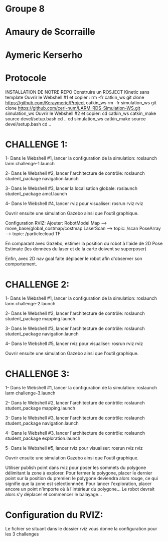# Groupe 8 
# Amaury de Scorraille
# Aymeric Kerserho
# Protocole
INSTALLATION DE NOTRE REPO
Construire un ROSJECT Kinetic sans template
Ouvrir le Webshell #1 et copier :
rm -fr catkin_ws
git clone https://github.com/Keraymeric/Project catkin_ws
rm -fr simulation_ws
git clone https://github.com/ceri-num/LARM-RDS-Simulation-WS.git simulation_ws
Ouvrir le Webshell #2 et copier:
cd catkin_ws
catkin_make
source devel/setup.bash
cd ..
cd simulation_ws
catkin_make
source devel/setup.bash
cd ..
# CHALLENGE 1:
1- Dans le Webshell #1, lancer la configuration de la simulation: roslaunch larm challenge-1.launch

2- Dans le Webshell #2, lancer l'architecture de contrôle: roslaunch student_package navigation.launch

3- Dans le Webshell #3, lancer la localisation globale: roslaunch student_package amcl.launch

4- Dans le Webshell #4, lancer rviz pour visualiser: rosrun rviz rviz

Ouvrir ensuite une simulation Gazebo ainsi que l'outil graphique.

Configuration RVIZ: Ajouter: RobotModel Map --> move_base/global_costmap/costmap LaserScan --> topic: /scan PoseArray --> topic: /particlecloud TF

En comparant avec Gazebo, estimer la position du robot à l'aide de 2D Pose Estimate (les données du laser et de la carte doivent se superposer)

Enfin, avec 2D nav goal faite déplacer le robot afin d'observer son comportement.

# CHALLENGE 2:
1- Dans le Webshell #1, lancer la configuration de la simulation: roslaunch larm challenge-2.launch

2- Dans le Webshell #2, lancer l'architecture de contrôle: roslaunch student_package mapping.launch

3- Dans le Webshell #3, lancer l'architecture de contrôle: roslaunch student_package navigation.launch

4- Dans le Webshell #5, lancer rviz pour visualiser: rosrun rviz rviz

Ouvrir ensuite une simulation Gazebo ainsi que l'outil graphique.

# CHALLENGE 3:
1- Dans le Webshell #1, lancer la configuration de la simulation: roslaunch larm challenge-3.launch

2- Dans le Webshell #2, lancer l'architecture de contrôle: roslaunch student_package mapping.launch

3- Dans le Webshell #3, lancer l'architecture de contrôle: roslaunch student_package navigation.launch

4- Dans le Webshell #3, lancer l'architecture de contrôle: roslaunch student_package exploration.launch

5- Dans le Webshell #5, lancer rviz pour visualiser: rosrun rviz rviz

Ouvrir ensuite une simulation Gazebo ainsi que l'outil graphique.

Utiliser publish point dans rviz pour poser les sommets du polygone délimitant la zone à explorer.
Pour fermer le polygone, placer le dernier point sur la position du premier: le polygone deviendra alors rouge, ce qui signifie que la zone est sélectionnnée.
Pour lancer l'exploration, placer encore un point n'importe où à l'intérieur du polygone... Le robot devrait alors s'y déplacer et commencer le balayage...

# Configuration du RVIZ:
Le fichier se situant dans le dossier rviz vous donne la configuration pour les 3 challenges
